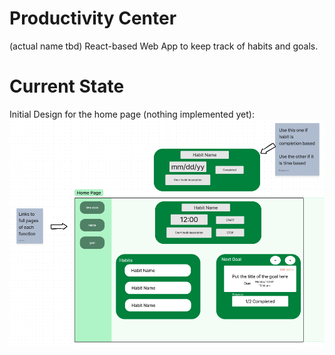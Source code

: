 # Productivity Center
(actual name tbd)
React-based Web App to keep track of habits and goals.

# Current State
Initial Design for the home page (nothing implemented yet):
![image](./productivity-center/design/wireframes/first-homepage-design.png)